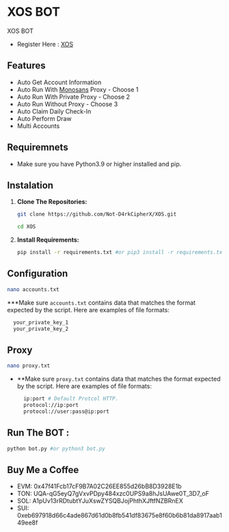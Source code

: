 # XOS BOT
XOS BOT

- Register Here : [XOS](X.ink/TLK7VU)

## Features

  - Auto Get Account Information
  - Auto Run With [Monosans](https://raw.githubusercontent.com/monosans/proxy-list/main/proxies/all.txt) Proxy - Choose 1
  - Auto Run With Private Proxy - Choose 2
  - Auto Run Without Proxy - Choose 3
  - Auto Claim Daily Check-In
  - Auto Perform Draw
  - Multi Accounts

## Requiremnets

- Make sure you have Python3.9 or higher installed and pip.

## Instalation

1. **Clone The Repositories:**
   ```bash
   git clone https://github.com/Not-D4rkCipherX/XOS.git
   ```
   ```bash
   cd XOS
   ```
   
2. **Install Requirements:**
   ```bash
   pip install -r requirements.txt #or pip3 install -r requirements.txt
   ```

## Configuration
 ```bash
nano accounts.txt
```
***Make sure `accounts.txt` contains data that matches the format expected by the script. Here are examples of file formats:
  ```bash
    your_private_key_1
    your_private_key_2
  ```
## Proxy
```bash
nano proxy.txt
```
- **Make sure `proxy.txt` contains data that matches the format expected by the script. Here are examples of file formats:
  ```bash
    ip:port # Default Protcol HTTP.
    protocol://ip:port
    protocol://user:pass@ip:port
  ```

## Run The BOT :

```bash
python bot.py #or python3 bot.py
```
## Buy Me a Coffee

- EVM: 0x47f41Fcb17cF9B7A02C26EE855d26bB8D3928E1b
- TON: UQA-qG5eyQ7gVxvPDpy484xzc0UPS9a8hJsUAwe0T_3D7_oF
- SOL: A1pUv13rRDtubtYJuXswZYSQBJojPhthXJftfNZBRnEX
- SUI: 0xeb697918d66c4ade867d61d0b8fb541df83675e8f60b6b81da8917aab149ee8f
